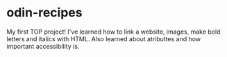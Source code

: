 # odin-recipes
My first TOP project!
I've learned how to link a website, images, make bold letters and italics with HTML. Also learned about atributtes and how important accessibility is.